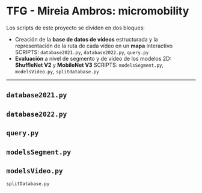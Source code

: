 TFG - Mireia Ambros: micromobility
===================================================
Los scripts de este proyecto se dividen en dos bloques:
* Creación de la **base de datos de vídeos** estructurada y la representación de la ruta de cada vídeo en un **mapa** interactivo
SCRIPTS: `database2021.py`, `database2022.py`, `query.py`
* **Evaluación** a nivel de segmento y de vídeo de los modelos 2D: **ShuffleNet V2** y **MobileNet V3**
SCRIPTS: `modelsSegment.py`, `modelsVideo.py`, `splitdatabase.py`
------------------
`database2021.py`
------------------
`database2022.py`
------------------
`query.py`
------------------
`modelsSegment.py`
------------------
`modelsVideo.py`
------------------
`splitDatabase.py`